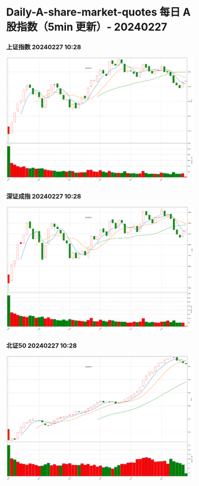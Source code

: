 
# Daily-A-share-market-quotes 每日 A 股指数（5min 更新）- 20240227

### 上证指数 20240227 10:28
![](./fig/2024/2/20240227-sh000001.png)

### 深证成指 20240227 10:28
![](./fig/2024/2/20240227-sz399001.png)

### 北证50 20240227 10:28
![](./fig/2024/2/20240227-bj899050.png)

